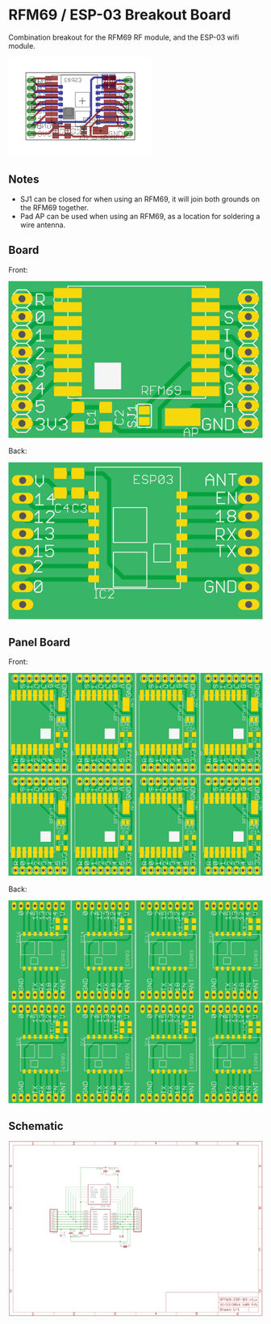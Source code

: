 RFM69 / ESP-03 Breakout Board
=============================

Combination breakout for the RFM69 RF module, and the ESP-03 wifi module.

![Single Board](images/board.png)

Notes
-----

* SJ1 can be closed for when using an RFM69, it will join both grounds on the RFM69 together.
* Pad AP can be used when using an RFM69, as a location for soldering a wire antenna. 

Board
-----

Front:

![Single Board Front](images/board-front.png)

Back:

![Single Board Back](images/board-back.png)

Panel Board
-----------

Front:

![Panel Board Front](images/panel-front.png)

Back:

![Panel Board Back](images/panel-back.png)


Schematic
---------

![Schematic](images/schematic.png)